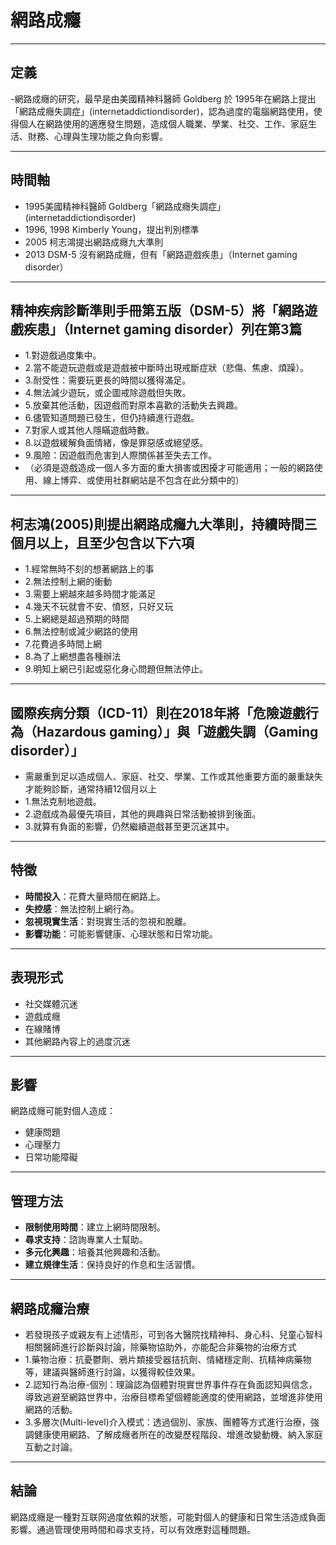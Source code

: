 # 網路成癮

---

## 定義

-網路成癮的研究，最早是由美國精神科醫師 Goldberg 於 1995年在網路上提出「網路成癮失調症」(internetaddictiondisorder)，認為過度的電腦網路使用，使得個人在網路使用的適應發生問題，造成個人職業、學業、社交、工作、家庭生活、財務、心理與生理功能之負向影響。

---

## 時間軸

- 1995美國精神科醫師 Goldberg「網路成癮失調症」(internetaddictiondisorder)
- 1996, 1998 Kimberly Young，提出判別標準
- 2005 柯志鴻提出網路成癮九大準則
- 2013 DSM-5 沒有網路成癮，但有「網路遊戲疾患」（Internet gaming disorder）

---

## 精神疾病診斷準則手冊第五版（DSM-5）將「網路遊戲疾患」（Internet gaming disorder）列在第3篇

- 1.對遊戲過度集中。
- 2.當不能遊玩遊戲或是遊戲被中斷時出現戒斷症狀（悲傷、焦慮、煩躁）。
- 3.耐受性：需要玩更長的時間以獲得滿足。
- 4.無法減少遊玩，或企圖戒除遊戲但失敗。
- 5.放棄其他活動，因遊戲而對原本喜歡的活動失去興趣。
- 6.儘管知道問題已發生，但仍持續進行遊戲。
- 7.對家人或其他人隱瞞遊戲時數。
- 8.以遊戲緩解負面情緒，像是罪惡感或絕望感。
- 9.風險：因遊戲而危害到人際關係甚至失去工作。
- （必須是遊戲造成一個人多方面的重大損害或困擾才可能適用；一般的網路使用、線上博弈、或使用社群網站是不包含在此分類中的）

---

## 柯志鴻(2005)則提出網路成癮九大準則，持續時間三個月以上，且至少包含以下六項

- 1.經常無時不刻的想著網路上的事
- 2.無法控制上網的衝動
- 3.需要上網越來越多時間才能滿足
- 4.幾天不玩就會不安、憤怒，只好又玩
- 5.上網總是超過預期的時間
- 6.無法控制或減少網路的使用
- 7.花費過多時間上網
- 8.為了上網想盡各種辦法
- 9.明知上網已引起或惡化身心問題但無法停止。

---

## 國際疾病分類（ICD-11）則在2018年將「危險遊戲行為（Hazardous gaming）」與「遊戲失調（Gaming disorder）」

- 需嚴重到足以造成個人、家庭、社交、學業、工作或其他重要方面的嚴重缺失才能夠診斷，通常持續12個月以上
- 1.無法克制地遊戲。
- 2.遊戲成為最優先項目，其他的興趣與日常活動被排到後面。
- 3.就算有負面的影響，仍然繼續遊戲甚至更沉迷其中。

---

## 特徵

- **時間投入**：花費大量時間在網路上。
- **失控感**：無法控制上網行為。
- **忽視現實生活**：對現實生活的忽視和脫離。
- **影響功能**：可能影響健康、心理狀態和日常功能。

---

## 表現形式

- 社交媒體沉迷
- 遊戲成癮
- 在線賭博
- 其他網路內容上的過度沉迷

---

## 影響

網路成癮可能對個人造成：

- 健康問題
- 心理壓力
- 日常功能障礙

---

## 管理方法

- **限制使用時間**：建立上網時間限制。
- **尋求支持**：諮詢專業人士幫助。
- **多元化興趣**：培養其他興趣和活動。
- **建立規律生活**：保持良好的作息和生活習慣。

---

## 網路成癮治療

- 若發現孩子或親友有上述情形，可到各大醫院找精神科、身心科、兒童心智科相關醫師進行診斷與討論，除藥物協助外，亦能配合非藥物的治療方式
- 1.藥物治療：抗憂鬱劑、鴉片類接受器拮抗劑、情緒穩定劑、抗精神病藥物等，建議與醫師進行討論，以獲得較佳效果。
- 2.認知行為治療-個別：理論認為個體對現實世界事件存在負面認知與信念，導致逃避至網路世界中，治療目標希望個體能適度的使用網路，並增進非使用網路的活動。
- 3.多層次(Multi-level)介入模式：透過個別、家族、團體等方式進行治療，強調健康使用網路、了解成癮者所在的改變歷程階段、增進改變動機、納入家庭互動之討論。

---

## 結論

網路成癮是一種對互联网過度依賴的狀態，可能對個人的健康和日常生活造成負面影響。通過管理使用時間和尋求支持，可以有效應對這種問題。
